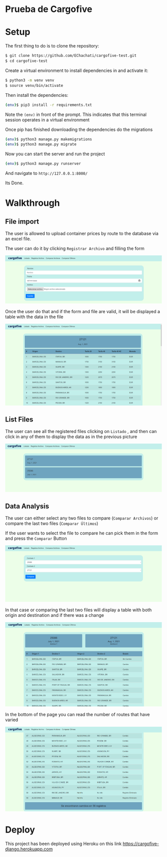 # Prueba de Cargofive

# Setup

The first thing to do is to clone the repository:

```bash
$ git clone https://github.com/EChachati/cargofive-test.git
$ cd cargofive-test
```

Create a virtual environment to install dependencies in and activate it:

```bash
$ python3 -m venv venv
$ source venv/bin/activate
```

Then install the dependencies:

```bash
(env)$ pip3 install -r requirements.txt
```

Note the `(env)` in front of the prompt. This indicates that this terminal session operates in a virtual environment

Once pip has finished downloading the dependencies do the migrations

```bash
(env)$ python3 manage.py makemigrations
(env)$ python3 manage.py migrate
```

Now you can start the server and run the project

```bash
(env)$ python3 manage.py runserver
```

And navigate to `http://127.0.0.1:8000/`

Its Done.

# Walkthrough

## File import

The user is allowed to upload container prices by route to the database via an excel file.

The user can do it by clicking `Registrar Archivo` and filling the form

![Untitled](static/readme_images/Untitled.png)

Once the user do that and if the form and file are valid, it will be displayed a table with the data in the file

![Untitled](static/readme_images/Untitled_1.png)

## List Files

The user  can see all the registered files clicking on `Listado` , and then can click in any of them to display the data as in the previous picture

![Untitled](static/readme_images/Untitled_2.png)

## Data Analysis

 The user can either select any two files to compare (`Comparar Archivos`) or compare the last two files (`Comparar Últimos`)

If the user wants to select the file to compare he can pick them in the form and press the `Comparar` Button

![Untitled](static/readme_images/Untitled_3.png)

In that case or comparing the last two files will display a table with both origin and destination and if there was a change

![Untitled](static/readme_images/Untitled_4.png)

In the bottom of the page you can read the number of routes that have varied

![Untitled](static/readme_images/Untitled_5.png)

# Deploy

This project has been deployed using Heroku on this link https://cargofive-django.herokuapp.com